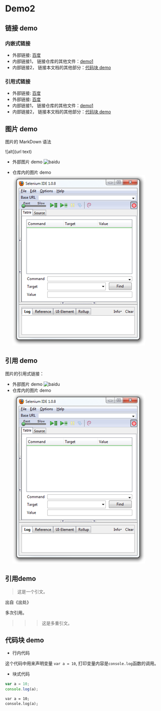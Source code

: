 # Demo2

## 链接 demo

### 内嵌式链接

- 外部链接: [百度](http://www.baidu.com)
- 内部链接1， 链接仓库的其他文件：[demo1](demo1.md)
- 内部链接2， 链接本文档的其他部分：[代码块 demo](demo2.md#代码块-demo)

### 引用式链接
- 外部链接: [百度]
- 外部链接: [百度][baidu]
- 内部链接1， 链接仓库的其他文件：[demo1]
- 内部链接2， 链接本文档的其他部分：[代码块 demo]

## 图片 demo

图片的 MarkDown 语法

![alt](url text)
- 外部图片 demo
![baidu](https://www.baidu.com/img/bd_logo1.png "百度网站")

- 仓库内的图片 demo
![](images/open.png)
## 引用 demo

图片的引用式链接：
- 外部图片 demo
![baidu][baidu_logo]
- 仓库内的图片 demo
![][open_png]

## 引用demo

> 这是一个引文。  

出自《出处》

多次引用。

>>> 这是多重引文。

## 代码块 demo

- 行内代码

这个代码中用来声明变量 `var a = 10`, 打印变量内容是`console.log`函数的调用。

- 块式代码

``` javascript
var a = 10;
console.log(a);
```

    var a = 10;
    console.log(a);
<!--- 下面是本文档中用到的链接 -->
[百度]:http://www.baidu.com
[baidu]:http://www.baidu.com
[demo1]:demo1.md
[代码块 demo]: demo2.md#代码块-demo

[baidu_logo]:https://www.baidu.com/img/bd_logo1.png
[open_png]:images/open.png